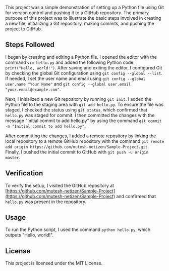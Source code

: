 This project was a simple demonstration of setting up a Python file using Git for version control and pushing it to a GitHub repository. The primary purpose of this project was to illustrate the basic steps involved in creating a new file, initializing a Git repository, making commits, and pushing the project to GitHub.

## Steps Followed

I began by creating and editing a Python file. I opened the editor with the command `vim hello.py` and added the following Python code: `print("Hello, world!")`. After saving and exiting the editor, I configured Git by checking the global Git configuration using `git config --global --list`. If needed, I set the user name and email using `git config --global user.name "Your Name"` and `git config --global user.email "your.email@example.com"`.

Next, I initialized a new Git repository by running `git init`. I added the Python file to the staging area with `git add hello.py`. To ensure the file was staged, I checked the status using `git status`, which confirmed that `hello.py` was staged for commit. I then committed the changes with the message "Initial commit to add hello.py" by using the command `git commit -m "Initial commit to add hello.py"`.

After committing the changes, I added a remote repository by linking the local repository to a remote GitHub repository with the command `git remote add origin https://github.com/mutesh-netizen/Sample-Project.git`. Finally, I pushed the initial commit to GitHub with `git push -u origin master`.

## Verification

To verify the setup, I visited the GitHub repository at [https://github.com/mutesh-netizen/Sample-Project](https://github.com/mutesh-netizen/Sample-Project) and confirmed that `hello.py` was present in the repository.

## Usage

To run the Python script, I used the command `python hello.py`, which outputs "Hello, world!".

## License

This project is licensed under the MIT License. 
